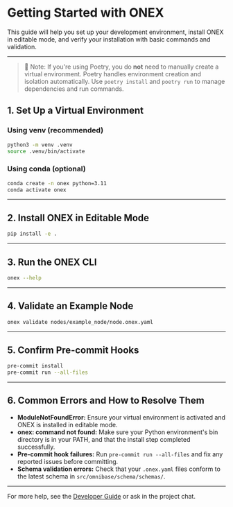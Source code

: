 <!-- === OmniNode:Metadata ===
author: OmniNode Team
copyright: OmniNode.ai
created_at: '2025-05-28T12:40:26.406368'
description: Stamped by ONEX
entrypoint: python://getting_started.md
hash: 63906b65b3fde8b465e4a122d72d6050e4ef2e2f9dc8e2b8900fe56fb469ba63
last_modified_at: '2025-05-29T11:50:14.952489+00:00'
lifecycle: active
meta_type: tool
metadata_version: 0.1.0
name: getting_started.md
namespace: omnibase.getting_started
owner: OmniNode Team
protocol_version: 0.1.0
runtime_language_hint: python>=3.11
schema_version: 0.1.0
state_contract: state_contract://default
tools: null
uuid: 80cf6761-f3ac-4a05-a7ad-c8fc1a1009cb
version: 1.0.0

<!-- === /OmniNode:Metadata === -->


# Getting Started with ONEX

This guide will help you set up your development environment, install ONEX in editable mode, and verify your installation with basic commands and validation.

---


> 📝 Note: If you're using Poetry, you do **not** need to manually create a virtual environment. Poetry handles environment creation and isolation automatically. Use `poetry install` and `poetry run` to manage dependencies and run commands.

## 1. Set Up a Virtual Environment

### Using venv (recommended)
```bash
python3 -m venv .venv
source .venv/bin/activate
```

### Using conda (optional)
```bash
conda create -n onex python=3.11
conda activate onex
```

---

## 2. Install ONEX in Editable Mode

```bash
pip install -e .
```

---

## 3. Run the ONEX CLI

```bash
onex --help
```

---

## 4. Validate an Example Node

```bash
onex validate nodes/example_node/node.onex.yaml
```

---

## 5. Confirm Pre-commit Hooks

```bash
pre-commit install
pre-commit run --all-files
```

---

## 6. Common Errors and How to Resolve Them

- **ModuleNotFoundError:** Ensure your virtual environment is activated and ONEX is installed in editable mode.
- **onex: command not found:** Make sure your Python environment's bin directory is in your PATH, and that the install step completed successfully.
- **Pre-commit hook failures:** Run `pre-commit run --all-files` and fix any reported issues before committing.
- **Schema validation errors:** Check that your `.onex.yaml` files conform to the latest schema in `src/omnibase/schema/schemas/`.

---

For more help, see the [Developer Guide](../nodes/developer_guide.md) or ask in the project chat.
